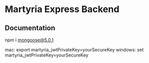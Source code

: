 # Martyria Express Backend

## Documentation

npm i mongoose@5.0.1

mac: export martyria_jwtPrivateKey=yourSecureKey
windows: set martyria_jwtPrivateKey=yourSecureKey
